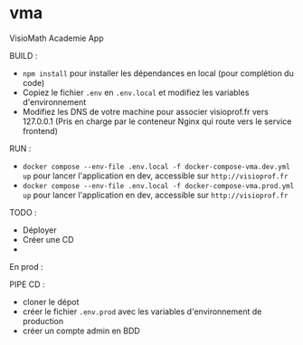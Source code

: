 # vma
VisioMath Academie App

BUILD : 

- `npm install` pour installer les dépendances en local (pour complétion du code)
- Copiez le fichier `.env` en `.env.local` et modifiez les variables d'environnement
- Modifiez les DNS de votre machine pour associer visioprof.fr vers 127.0.0.1 (Pris en charge par le conteneur Nginx qui route vers le service frontend)

RUN : 

- `docker compose --env-file .env.local -f docker-compose-vma.dev.yml up` pour lancer l'application en dev, accessible sur `http://visioprof.fr` 
- `docker compose --env-file .env.local -f docker-compose-vma.prod.yml up` pour lancer l'application en dev, accessible sur `http://visioprof.fr`


TODO :
- Déployer
- Créer une CD
- 

En prod : 

PIPE CD :

- cloner le dépot
- créer le fichier `.env.prod` avec les variables d'environnement de production
- créer un compte admin en BDD